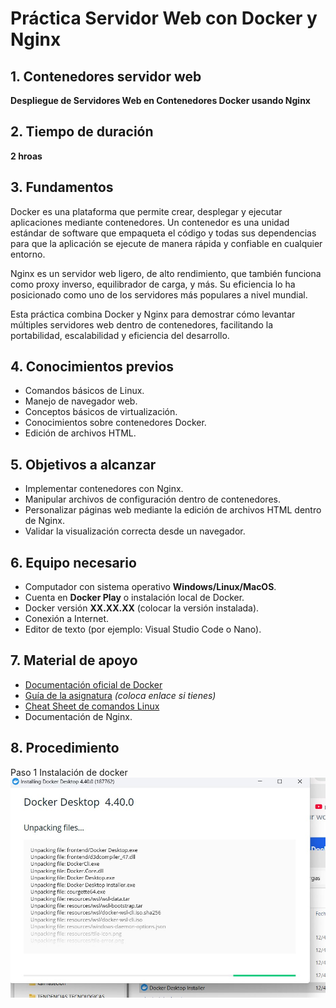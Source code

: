 # Práctica Servidor Web con Docker y Nginx

## 1. Contenedores servidor web

**Despliegue de Servidores Web en Contenedores Docker usando Nginx**

## 2. Tiempo de duración

**2 hroas**

## 3. Fundamentos

Docker es una plataforma que permite crear, desplegar y ejecutar aplicaciones 
mediante contenedores. Un contenedor es una unidad estándar de software que 
empaqueta el código y todas sus dependencias para que la aplicación se ejecute 
de manera rápida y confiable en cualquier entorno.

Nginx es un servidor web ligero, de alto rendimiento, que también funciona como 
proxy inverso, equilibrador de carga, y más. Su eficiencia lo ha posicionado como 
uno de los servidores más populares a nivel mundial.

Esta práctica combina Docker y Nginx para demostrar cómo levantar múltiples 
servidores web dentro de contenedores, facilitando la portabilidad, escalabilidad y 
eficiencia del desarrollo.

## 4. Conocimientos previos

- Comandos básicos de Linux.
- Manejo de navegador web.
- Conceptos básicos de virtualización.
- Conocimientos sobre contenedores Docker.
- Edición de archivos HTML.

## 5. Objetivos a alcanzar

- Implementar contenedores con Nginx.
- Manipular archivos de configuración dentro de contenedores.
- Personalizar páginas web mediante la edición de archivos HTML dentro de Nginx.
- Validar la visualización correcta desde un navegador.

## 6. Equipo necesario

- Computador con sistema operativo **Windows/Linux/MacOS**.
- Cuenta en **Docker Play** o instalación local de Docker.
- Docker versión **XX.XX.XX** (colocar la versión instalada).
- Conexión a Internet.
- Editor de texto (por ejemplo: Visual Studio Code o Nano).

## 7. Material de apoyo

- [Documentación oficial de Docker](https://docs.docker.com/)
- [Guía de la asignatura](#) *(coloca enlace si tienes)*
- [Cheat Sheet de comandos Linux](https://education.github.com/git-cheat-sheet-education.pdf)
- Documentación de Nginx.

## 8. Procedimiento

Paso 1 
Instalación de docker 
 ![Descripción de la imagen](https://github.com/Edissonfierro/docker1/blob/main/1.jpg?raw=true)
  
